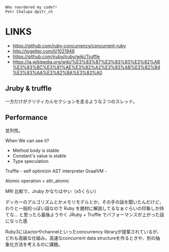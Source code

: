 
```
Who reordered my code?!
Petr Chalupa @pitr_ch
```

LINKS
=======

- https://github.com/ruby-concurrency/concurrent-ruby
- http://togetter.com/li/1021946
- https://github.com/jruby/jruby/wiki/Truffle
- https://ja.wikipedia.org/wiki/%E3%83%87%E3%83%83%E3%82%AB%E3%83%BC%E3%81%AE%E3%82%A2%E3%83%AB%E3%82%B4%E3%83%AA%E3%82%BA%E3%83%A0

Jruby & truffle
-----

一方だけがクリティカルセクションを走るような２つのスレッド。

Performance
-----

並列性。

When We can see it?

- Method body is stable
- Constant's value is stable
- Type speculation


Truffle - self optimizin AST interpreter
GraalVM - 

Atomic operation = attr_atomic

MRI 比較で、Jruby かなりはやい（x5くらい）


デッカーのアルゴリズムとかメモリモデルとか，その手の話を聞いたんだけど，わりと一般的っぽい話なので Ruby を題材に解説してるなぁぐらいの印象しか持てな... と思ったら最後ようやく JRuby + Truffle でパフォーマンスが上がった話になった感

Ruby3にはactorやchannelといったconcurrency libraryが提案されているが、どれも高級な仕組み。高速なconcurrent data structureを作るときや、別の抽象化方法を考えるのに課題。


